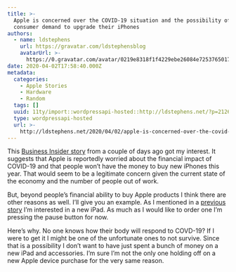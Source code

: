 ```yaml
---
title: >-
  Apple is concerned over the COVID-19 situation and the possibility of lower
  consumer demand to upgrade their iPhones
authors:
  - name: ldstephens
    url: https://gravatar.com/ldstephensblog
    avatarUrl: >-
      https://0.gravatar.com/avatar/0219e8318f1f4229ebe26084e7253765017f43ca0c631be37dc6d0b8ad6e40a4?s=96&d=identicon&r=G
date: 2020-04-02T17:58:40.000Z
metadata:
  categories:
    - Apple Stories
    - Hardware
    - Random
  tags: []
  uuid: 11ty/import::wordpressapi-hosted::http://ldstephens.net/?p=2126
  type: wordpressapi-hosted
  url: >-
    http://ldstephens.net/2020/04/02/apple-is-concerned-over-the-covid-19-situation-and-the-possibility-of-lower-consumer-demand-to-upgrade-their-iphones/
---
```

This [Business Insider story](https://www.businessinsider.com/apple-iphone-12-release-delay-covid-19-us-economy-2020-3) from a couple of days ago got my interest. It suggests that Apple is reportedly worried about the financial impact of COVID-19 and that people won’t have the money to buy new iPhones this year. That would seem to be a legitimate concern given the current state of the economy and the number of people out of work.

But, beyond people’s financial ability to buy Apple products I think there are other reasons as well. I’ll give you an example. As I mentioned in a [previous story](http://ldstephens.net/2020/03/25/quick-thoughts-on-using-a-trackpad-with-ipados-134/) I’m interested in a new iPad. As much as I would like to order one I’m pressing the pause button for now.

Here’s why. No one knows how their body will respond to COVD-19? If I were to get it I might be one of the unfortunate ones to not survive. Since that is a possibility I don’t want to have just spent a bunch of money on a new iPad and accessories. I’m sure I’m not the only one holding off on a new Apple device purchase for the very same reason.